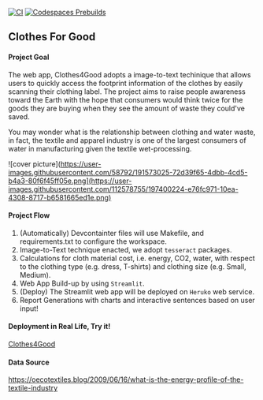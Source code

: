 [![CI](https://github.com/nogibjj/mlops-template/actions/workflows/cicd.yml/badge.svg?branch=GPU)](https://github.com/nogibjj/mlops-template/actions/workflows/cicd.yml)
[![Codespaces Prebuilds](https://github.com/nogibjj/mlops-template/actions/workflows/codespaces/create_codespaces_prebuilds/badge.svg?branch=GPU)](https://github.com/nogibjj/mlops-template/actions/workflows/codespaces/create_codespaces_prebuilds)

## Clothes For Good

#### Project Goal
The web app, Clothes4Good adopts a image-to-text techinique that allows users to quickly access the footprint information of the clothes by easily scanning their clothing label. The project aims to raise people awareness toward the Earth with the hope that consumers would think twice for the goods they are buying when they see the amount of waste they could've saved. 

You may wonder what is the relationship between clothing and water waste, in fact, the textile and apparel industry is one of the largest consumers of water in manufacturing given the textile wet-processing. 

![cover picture](https://user-images.githubusercontent.com/58792/191573025-72d39f65-4dbb-4cd5-b4a3-80f6f45ff05e.png](https://user-images.githubusercontent.com/112578755/197400224-e76fc971-10ea-4308-8717-b6581665ed1e.png)


#### Project Flow
1. (Automatically) Devcontainter files will use Makefile, and requirements.txt to configure the workspace.
2. Image-to-Text technique enacted, we adopt `tesseract` packages.
3. Calculations for cloth material cost, i.e. energy, CO2, water, with respect to the clothing type   (e.g. dress, T-shirts) and clothing size (e.g. Small, Medium).
4. Web App Build-up by using `Streamlit`.
5. (Deploy) The Streamlit web app will be deployed on `Heruko` web service.
6. Report Generations with charts and interactive sentences based on user input!

#### Deployment in Real Life, Try it!

[Clothes4Good](https://clothes4good.herokuapp.com)

#### Data Source
https://oecotextiles.blog/2009/06/16/what-is-the-energy-profile-of-the-textile-industry
